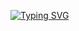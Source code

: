 [![Typing SVG](https://readme-typing-svg.herokuapp.com?font=Fira+Code&size=30&pause=1000&width=4800&lines=HELLO+GUYS!!%2C+I'am+Evanskyzx)](https://git.io/typing-svg)

